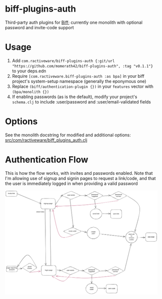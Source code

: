 # biff-plugins-auth
Third-party auth plugins for [Biff](https://biffweb.com); currently one monolith with optional password and invite-code support

# Usage
1. Add `com.ractiveware/biff-plugins-auth {:git/url "https://github.com/momerath42/biff-plugins-auth", :tag "v0.1.1"}` to your deps.edn
2. Require `[com.ractiveware.biff-plugins-auth :as bpa]` in your biff project's system-setup namespace (generally the eponymous one)
3. Replace `(biff/authentication-plugin {})` in your `features` vector with `(bpa/monolith {})`
4. If enabling passwords (as is the default), modify your project's `schema.clj` to include :user/password and :user/email-validated fields

# Options
See the monolith docstring for modified and additional options: [src/com/ractiveware/biff_plugins_auth.clj](https://github.com/momerath42/biff-plugins-auth/blob/main/src/com/ractiveware/biff_plugins_auth.clj)

# Authentication Flow
This is how the flow works, with invites and passwords enabled.  Note that I'm allowing use of signup and signin pages to request a link/code, and that the user is immediately logged in when providing a valid password

![authentication flow](./auth-flow.svg)
